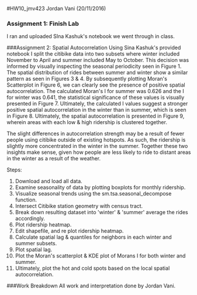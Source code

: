 #HW10_jmv423
Jordan Vani (20/11/2016)

### Assignment 1: Finish Lab
I ran and uploaded SIna Kashuk's notebook we went through in class.

###Assignment 2: Spatial Autocorrelation
Using Sina Kashuk's provided notebook I split the citibike data into two subsets where winter included November to April and summer included May to October. This decision was informed by visually inspecting the seasonal periodicity seen in Figure 1. The spatial distribution of rides between summer and winter show a similar pattern as seen in Figures 3 & 4. By subsequently plotting Moran's Scatterplot in Figure 6, we can clearly see the presence of positive spatial autocorrelation. The calculated Moran's I for summer was 0.626 and the I for winter was 0.641, the statistical significance of these values is visually presented in Figure 7.  Ultimately, the calculated I values suggest a stronger positive spatial autocorrelation in the winter than in summer, which is seen in Figure 8. Ultimately, the spatial autocorrelation is presented in Figure 9, wherein areas with each low & high ridership is clustered together.

The slight differences in autocorrelation strength may be a result of fewer people using citibike outside of existing hotspots. As such, the ridership is slightly more concentrated in the winter in the summer. Together these two insights make sense, given how people are less likely to ride to distant areas in the winter as a result of the weather.

Steps:

1. Download and load all data.
2. Examine seasonality of data by plotting boxplots for monthly ridership.
3. Visualize seasonal trends using the sm.tsa.seasonal_decompose function.
4. Intersect Citibike station geometry with census tract.
5. Break down resulting dataset into 'winter' & 'summer' average the rides accordingly.
6. Plot ridership heatmap.
7. Edit shapefile, and re plot ridership heatmap.
8. Calculate spatial lag & quantiles for neighbors in each winter and summer subsets.
9. Plot spatial lag.
10. Plot the Moran's scatterplot & KDE plot of Morans I for both winter and summer.
11. Ultimately, plot the hot and cold spots based on the local spatial autocorrelation.

###Work Breakdown
All work and interpretation done by Jordan Vani.
